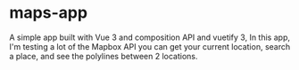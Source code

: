 # maps-app
A simple app built with Vue 3 and composition API and vuetify 3, In this app, I'm testing a lot of the Mapbox API you can get your current location, search a place, and see the polylines between 2 locations. 


